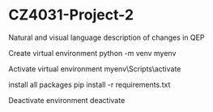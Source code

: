 # CZ4031-Project-2
Natural and visual language description of changes in QEP

Create virtual environment
python -m venv myenv

Activate virtual environment
myenv\Scripts\activate

install all packages
pip install -r requirements.txt

Deactivate environment
deactivate